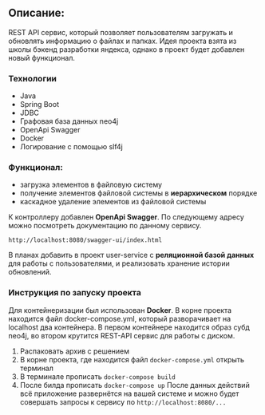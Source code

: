 ## Описание:
REST API сервис, который позволяет пользователям загружать и обновлять информацию о файлах и папках.
Идея проекта взята из школы бэкенд разработки яндекса, однако в проект будет добавлен новый функционал.
### Технологии
- Java
- Spring Boot
- JDBC
- Графовая база данных neo4j
- OpenApi Swagger
- Docker
- Логирование с помощью slf4j

### Функционал:
- загрузка элементов в файловую систему
- получение элементов файловой системы в **иерархическом** порядке
- каскадное удаление элементов из файловой системы

К контроллеру добавлен **OpenApi Swagger**. По следующему адресу можно посмотреть документацию по данному сервису.
```
http://localhost:8080/swagger-ui/index.html
```

В планах добавить в проект user-service с **реляционной базой данных** для работы с пользователями, и реализовать хранение истории обновлений.

### Инструкция по запуску проекта
Для контейнеризации был использован **Docker**.
В корне проекта находится файл docker-compose.yml,
который разворачивает на localhost два контейнера.
В первом контейнере находится образ субд neo4j,
во втором крутится REST-API сервис для работы с диском.

1. Распаковать архив с решением
2. В корне проекта, где находится файл ```docker-compose.yml``` открыть терминал
3. В терминале прописать ```docker-compose build```
4. После билда прописать ```docker-compose up```
   После данных действий всё приложение развернётся на вашей системе и
можно будет совершать запросы к сервису по ```http://localhost:8080/...```

